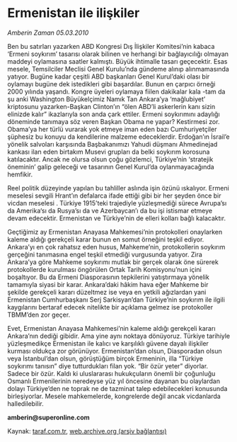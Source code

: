 # Ermenistan ile ilişkiler

*Amberin Zaman 05.03.2010*

<div class="yazi">
<p>Ben bu satırları yazarken ABD Kongresi Dış İlişkiler Komitesi’nin kabaca ‘Ermeni soykırım’ tasarısı olarak bilinen ve herhangi bir bağlayıcılığı olmayan maddeyi oylamasına saatler kalmıştı. Büyük ihtimalle tasarı geçecektir. Esas mesele, Temsilciler Meclisi Genel Kurulu’nda gündeme alınıp alınmamasında yatıyor. Bugüne kadar çeşitli ABD başkanları Genel Kurul’daki olası bir oylamayı bugüne dek istedikleri gibi başardılar. Bunun en çarpıcı örneği 2000 yılında yaşandı. Kongre üyeleri oylamaya fiilen dakikalar kala -tam da şu anki Washington Büyükelçimiz Namık Tan Ankara’ya ‘mağlubiyet’ kriptosunu yazarken-Başkan Clinton’ın “ölen ABD’li askerlerin kanı sizin elinizde kalır” ikazlarıyla son anda çark ettiler. Ermeni soykırımını adaylığı döneminde tanımaya söz veren Başkan Obama ne yapar? Kestirmesi zor. Obama’ya her türlü vurarak yok etmeye iman eden bazı Cumhuriyetçiler şüphesiz bu konuyu da kendilerine malzeme edeceklerdir. Erdoğan’ın İsrail’e yönelik salvoları karşısında Başbakanımızı Yahudi düşmanı Ahmedinejad kankası ilan eden birtakım Musevi grupları da belki soykırım korosuna katılacaktır. Ancak ne olursa olsun çoğu gözlemci, Türkiye’nin ‘stratejik öneminin’ galip geleceği ve tasarının Genel Kurul’da oylanmayacağında hemfikir.</p>
<p>Reel politik düzeyinde yapılan bu tahliller aslında işin özünü ıskalıyor. Ermeni meselesi sevgili Hrant’ın defalarca ifade ettiği gibi bir her şeyden önce bir vicdan meselesi . Türkiye 1915’teki trajediyle yüzleşmediği sürece Avrupa’sı da Amerika‘sı da Rusya’sı da ve Azerbaycan’ı da bu işi istismar etmeye devam edecektir. Ermenistan ve Türkiye’nin de elleri kolları bağlı kalacaktır.</p>
<p>Geçtiğimiz ay Ermenistan Anayasa Mahkemesi’nin protokolleri onaylarken kaleme aldığı gerekçeli karar bunun en somut örneğini teşkil ediyor. Ankara’yı en çok rahatsız eden husus, Mahkeme’nin, protokollerin soykırım gerçeğini tanımasına engel teşkil etmediği vurgusunda yatıyor. Zira Ankara’ya göre Mahkeme soykırımı mutlak bir gerçek olarak öne sürerek protokollerde kurulması öngörülen Ortak Tarih Komisyonu’nun içini boşaltıyor. Bu da Ermeni Diasporasının tepkilerini yatıştırmaya yönelik tamamıyla siyasi bir karar. Ankara’daki hâkim hava eğer Mahkeme bir şekilde gerekçeli kararı düzeltmez ise veya en yetkili ağızlardan yani Ermenistan Cumhurbaşkanı Serj Sarkisyan’dan Türkiye’nin soykırım ile ilgili kaygılarını bertaraf edecek nitelikte bir açıklama gelmez ise protokoller TBMM’den zor geçer.</p>
<p>Evet, Ermenistan Anayasa Mahkemesi’nin kaleme aldığı gerekçeli kararı Ankara’nın dediği gibidir. Ama yine aynı noktaya dönüyoruz. Türkiye tarihiyle yüzleşmedikçe Ermenistan ile kalıcı ve karşılıklı güvene dayalı ilişkiler kurması oldukça zor görünüyor. Ermenistan’dan olsun, Diasporadan olsun veya İstanbul’dan olsun, görüştüğüm birçok Ermeninin, illa “Türkiye soykırımı tanısın” diye tutturdukları filan yok. “Bir özür yeter” diyorlar. Sadece bir özür. Kaldı ki uluslararası hukukçuların önemli bir çoğunluğu Osmanlı Ermenilerinin neredeyse yüz yıl öncesine dayanan bu olaylardan dolayı Türkiye’den ne toprak ne de tazminat talep edebilecekleri konusunda birleşiyorlar. Mesele mahkemelerde, kongrelerde değil ancak vicdanlarda halledilebilir.</p><b>
<p></p></b><b>amberin@superonline.com</b></div>

Kaynak: [taraf.com.tr](http://www.taraf.com.tr:80/amberin-zaman/makale-ermenistan-ile-iliskiler.htm), [web.archive.org (arşiv bağlantısı)](http://web.archive.org/web/20100713042506/http://www.taraf.com.tr:80/amberin-zaman/makale-ermenistan-ile-iliskiler.htm)
